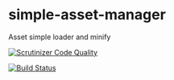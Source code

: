 # simple-asset-manager
Asset simple loader and minify

[![Scrutinizer Code Quality](https://scrutinizer-ci.com/g/maou/simple-asset-manager/badges/quality-score.png?b=master)](https://scrutinizer-ci.com/g/maou/simple-asset-manager/?branch=master)

[![Build Status](https://travis-ci.org/maou/simple-asset-manager.svg?branch=master)](https://travis-ci.org/maou/simple-asset-manager)
